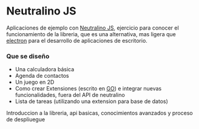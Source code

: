 # Neutralino JS

Aplicaciones de ejemplo con [Neutralino JS](https://neutralino.js.org/), ejercicio para conocer el funcionamiento
de la libreria, que es una alternativa, mas ligera que [electron](https://electronjs.org) para el desarrollo
de aplicaciones de escritorio.

### Que se diseño 
- Una calculadora básica
- Agenda de contactos
- Un juego en 2D
- Como crear Extensiones (escrito en [GO](https://go.dev)) e integrar nuevas funcionalidades, fuera del API de neutralino
- Lista de tareas (utilizando una extension para base de datos)

Introduccion a la libreria, api basicas, conocimientos avanzados 
y proceso de despliuegue
